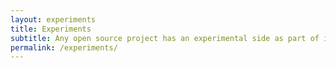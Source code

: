 ```yaml
---
layout: experiments
title: Experiments
subtitle: Any open source project has an experimental side as part of its DNA. Infinispan goes a step further and experiments with academic and research projects.
permalink: /experiments/
---
```

